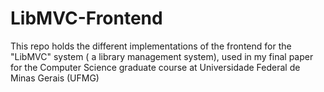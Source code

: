 # LibMVC-Frontend
This repo holds the different implementations of the frontend for the "LibMVC" system ( a library management system), used in my final paper for the Computer Science graduate course at Universidade Federal de Minas Gerais (UFMG)
